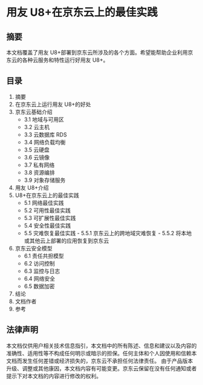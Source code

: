 # 用友 U8+在京东云上的最佳实践

## 摘要 

本文档覆盖了用友 U8+部署到京东云所涉及的各个方面。希望能帮助企业利用京东云的各种云服务和特性运行好用友 U8+。


## 目录

1. 摘要
2. 在京东云上运行用友 U8+的好处
3. 京东云基础介绍
    - 3.1  地域与可用区
    - 3.2  云主机
    - 3.3  云数据库 RDS
    - 3.4  网络负载均衡
    - 3.5  云硬盘
    - 3.6  云镜像
    - 3.7  私有网络
    - 3.8  资源编排
    - 3.9 对象存储服务
4. 用友 U8+介绍
5. U8+在京东云上的最佳实践
    - 5.1  网络最佳实践
    - 5.2  可用性最佳实践
    - 5.3  可扩展性最佳实践
    - 5.4  安全性最佳实践
    - 5.5  灾难恢复最佳实践
          - 5.5.1  京东云上的跨地域灾难恢复
          - 5.5.2  将本地或其他云上部署的应用恢复到京东云
6. 京东云安全模型
    - 6.1  责任共担模型
    - 6.2  访问控制
    - 6.3  监控与日志
    - 6.4  网络安全
    - 6.5 数据加密
7. 结论
8. 文档作者
9. 参考



## 法律声明

本文档仅供用户相关技术信息指引，本文档中的所有陈述、信息和建议以及内容的准确性、适用性等不构成任何明示或暗示的担保。任何主体和个人因使用和信赖本文档而发生任何差错或经济损失的，京东云不承担任何法律责任。 
由于产品版本升级、调整或其他康因，本文档内容有可能变更。京东云保留在没有任何通知或者提示下对本文档的内容进行修改的权利。 

